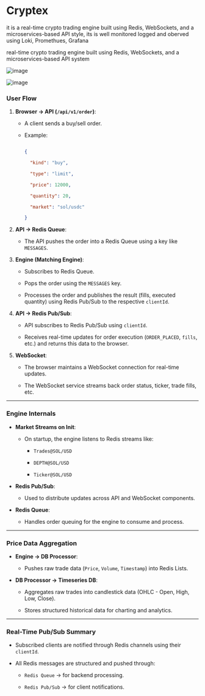 
# Cryptex

 it is a real-time crypto trading engine built using Redis, WebSockets, and a microservices-based API style, its is well monitored logged and oberved using Loki, Promethues, Grafana


  real-time crypto trading engine built using Redis, WebSockets, and a microservices-based API system





![image](https://github.com/user-attachments/assets/89c31bec-f49c-409a-974e-59bf87861381)

![image]("./frontend/public/MonitroingAndObservability.png")




###  User Flow



1. **Browser → API (`/api/v1/order`)**:



   * A client sends a buy/sell order.

   * Example:



     ```json

     {

       "kind": "buy",

       "type": "limit",

       "price": 12000,

       "quantity": 20,

       "market": "sol/usdc"

     }

     ```



2. **API → Redis Queue**:



   * The API pushes the order into a Redis Queue using a key like `MESSAGES`.



3. **Engine (Matching Engine)**:



   * Subscribes to Redis Queue.

   * Pops the order using the `MESSAGES` key.

   * Processes the order and publishes the result (fills, executed quantity) using Redis Pub/Sub to the respective `clientId`.



4. **API → Redis Pub/Sub**:



   * API subscribes to Redis Pub/Sub using `clientId`.

   * Receives real-time updates for order execution (`ORDER_PLACED`, `fills`, etc.) and returns this data to the browser.



5. **WebSocket**:



   * The browser maintains a WebSocket connection for real-time updates.

   * The WebSocket service streams back order status, ticker, trade fills, etc.



---



### Engine Internals



* **Market Streams on Init**:



  * On startup, the engine listens to Redis streams like:



    * `Trades@SOL/USD`

    * `DEPTH@SOL/USD`

    * `Ticker@SOL/USD`



* **Redis Pub/Sub**:



  * Used to distribute updates across API and WebSocket components.



* **Redis Queue**:



  * Handles order queuing for the engine to consume and process.



---



###  Price Data Aggregation



* **Engine → DB Processor**:



  * Pushes raw trade data (`Price`, `Volume`, `Timestamp`) into Redis Lists.



* **DB Processor → Timeseries DB**:



  * Aggregates raw trades into candlestick data (OHLC - Open, High, Low, Close).

  * Stores structured historical data for charting and analytics.



---



### Real-Time Pub/Sub Summary



* Subscribed clients are notified through Redis channels using their `clientId`.

* All Redis messages are structured and pushed through:



  * `Redis Queue` → for backend processing.

  * `Redis Pub/Sub` → for client notifications.

